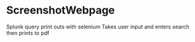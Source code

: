 # ScreenshotWebpage
Splunk query print outs with selenium
Takes user input and enters search then prints to pdf
